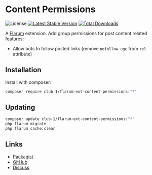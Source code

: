 # Content Permissions

![License](https://img.shields.io/badge/license-AGPL-3.0-or-later-blue.svg) [![Latest Stable Version](https://img.shields.io/packagist/v/club-1/flarum-ext-content-permissions.svg)](https://packagist.org/packages/club-1/flarum-ext-content-permissions) [![Total Downloads](https://img.shields.io/packagist/dt/club-1/flarum-ext-content-permissions.svg)](https://packagist.org/packages/club-1/flarum-ext-content-permissions)

A [Flarum](https://flarum.org) extension. Add group permissions for post content related features:

- Allow bots to follow posted links (remove `nofollow ugc` from `rel` attribute)

## Installation

Install with composer:

```sh
composer require club-1/flarum-ext-content-permissions:"*"
```

## Updating

```sh
composer update club-1/flarum-ext-content-permissions:"*"
php flarum migrate
php flarum cache:clear
```

## Links

- [Packagist](https://packagist.org/packages/club-1/flarum-ext-content-permissions)
- [GitHub](https://github.com/club-1/flarum-ext-content-permissions)
- [Discuss](https://discuss.flarum.org/d/PUT_DISCUSS_SLUG_HERE)
